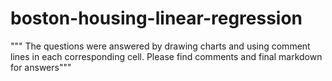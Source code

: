 # boston-housing-linear-regression

""" The questions were answered by drawing charts and using comment lines in each corresponding cell. Please find comments and final markdown for answers"""
